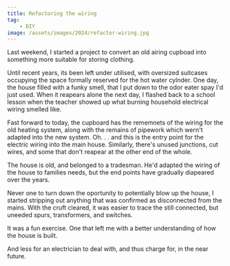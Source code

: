 ```yaml
---
title: Refactoring the wiring
tag:
    - DIY
image: /assets/images/2024/refactor-wiring.jpg
---
```


Last weekend, I started a project to convert an old airing cupboad into something more suitable for storing clothing. 

Until recent years, its been left under utilised, with oversized suitcases occupying the space formally reserved for the hot water cylnder. One day, the house filled with a funky smell, that I put down to the odor eater spay I'd just used. When it reapears alone the next day, I flashed back to a school lesson when the teacher showed up what burning household electrical wiring smelled like.

Fast forward to today, the cupboard has the rememnets of the wiring for the old heating system, along with the remains of pipework which wern't adapted into the new system. Oh. . . and this is the entry point for the electric wiring into the main house. Similarly, there's unused junctions, cut wires, and some that don't reapear at the other end of the whole.

The house is old, and belonged to a tradesman. He'd adapted the wiring of the house to families needs, but the end points have gradually diapeared over the years.

Never one to turn down the oportunity to potentially blow up the house, I started stripping out anything that was confirmed as disconnected from the mains. With the cruft cleared, it was easier to trace the still connected, but uneeded spurs, transformers, and switches.

It was a fun exercise. One that left me with a better understanding of how the house is built.

And less for an electrician to deal with, and thus charge for, in the near future.
